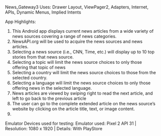 
News_Gateway3
Uses: Drawer Layout, ViewPager2, Adapters, Internet, APIs, Dynamic Menus, Implied Intents

App Highlights:

1. This Android app displays current news articles from a wide variety of news sources covering a range of news categories.
2. NewsAPI.org will be used to acquire the news sources and news articles.
3. Selecting a news source (i.e., CNN, Time, etc.) will display up to 10 top stories from that news source.
4. Selecting a topic will limit the news source choices to only those offering that topic of news
5. Selecting a country will limit the news source choices to those from the selected country.
6. Selecting a language will limit the news source choices to only those offering news in the selected language.
7. News articles are viewed by swiping right to read the next article, and left to go back to the previous article
8. The user can go to the complete extended article on the news source’s website by clicking on the article title, text, or image content.
9. 
Emulator Devices used for testing: Emulator used: Pixel 2 API 31 | Resolution: 1080 x 1920 | Details: With PlayStore

